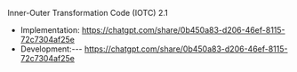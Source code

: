 Inner-Outer Transformation Code (IOTC) 2.1

- Implementation: https://chatgpt.com/share/0b450a83-d206-46ef-8115-72c7304af25e
- Development:--- https://chatgpt.com/share/0b450a83-d206-46ef-8115-72c7304af25e
